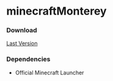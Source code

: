 # minecraftMonterey
### Download
[Last Version](https://github.com/yap241986/minecraftMonterey/releases/download/1.0/Minecraft.zip)
### Dependencies
- Official Minecraft Launcher
